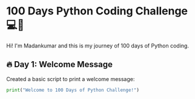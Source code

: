 # 100 Days Python Coding Challenge 💻🐍

Hi! I'm Madankumar and this is my journey of 100 days of Python coding.

## 🔥 Day 1: Welcome Message
Created a basic script to print a welcome message:
```python
print("Welcome to 100 Days of Python Challenge!")
